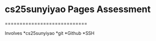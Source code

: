 # cs25sunyiyao Pages Assessment
============================

Involves
  *cs25sunyiyao
  *git
  *Github
  *SSH
